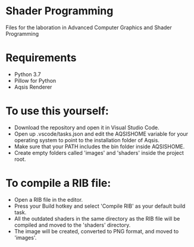 # Shader Programming
Files for the laboration in Advanced Computer Graphics and Shader Programming

# Requirements
* Python 3.7
* Pillow for Python
* Aqsis Renderer

# To use this yourself:
* Download the repository and open it in Visual Studio Code.
* Open up .vscode/tasks.json and edit the AQSISHOME variable for your operating system to point to the installation folder of Aqsis.
* Make sure that your PATH includes the bin folder inside AQSISHOME.
* Create empty folders called 'images' and 'shaders' inside the project root.

# To compile a RIB file:
* Open a RIB file in the editor.
* Press your Build hotkey and select 'Compile RIB' as your default build task.
* All the outdated shaders in the same directory as the RIB file will be compiled and moved to the 'shaders' directory.
* The image will be created, converted to PNG format, and moved to 'images'.
